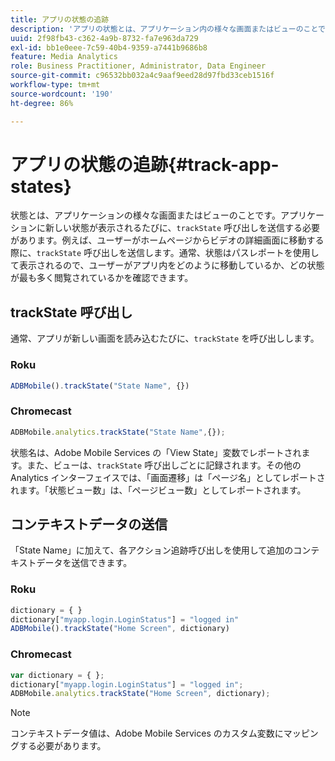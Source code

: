 ```yaml
---
title: アプリの状態の追跡
description: 'アプリの状態とは、アプリケーション内の様々な画面またはビューのことです。 trackState呼び出しを使用して、アプリケーションのアプリの状態を追跡する方法を説明します。 '
uuid: 2f98fb43-c362-4a9b-8732-fa7e963da729
exl-id: bb1e0eee-7c59-40b4-9359-a7441b9686b8
feature: Media Analytics
role: Business Practitioner, Administrator, Data Engineer
source-git-commit: c96532bb032a4c9aaf9eed28d97fbd33ceb1516f
workflow-type: tm+mt
source-wordcount: '190'
ht-degree: 86%

---
```


# アプリの状態の追跡{#track-app-states}

状態とは、アプリケーションの様々な画面またはビューのことです。アプリケーションに新しい状態が表示されるたびに、`trackState` 呼び出しを送信する必要があります。例えば、ユーザーがホームページからビデオの詳細画面に移動する際に、`trackState` 呼び出しを送信します。通常、状態はパスレポートを使用して表示されるので、ユーザーがアプリ内をどのように移動しているか、どの状態が最も多く閲覧されているかを確認できます。

## trackState 呼び出し

通常、アプリが新しい画面を読み込むたびに、`trackState` を呼び出しします。

### Roku

```js
ADBMobile().trackState("State Name", {})
```

### Chromecast

```js
ADBMobile.analytics.trackState("State Name",{});
```

状態名は、Adobe Mobile Services の「View State」変数でレポートされます。また、ビューは、`trackState` 呼び出しごとに記録されます。その他の Analytics インターフェイスでは、「画面遷移」は「ページ名」としてレポートされます。「状態ビュー数」は、「ページビュー数」としてレポートされます。

## コンテキストデータの送信

「State Name」に加えて、各アクション追跡呼び出しを使用して追加のコンテキストデータを送信できます。

### Roku

```js
dictionary = { } 
dictionary["myapp.login.LoginStatus"] = "logged in"  
ADBMobile().trackState("Home Screen", dictionary)
```

### Chromecast

```js
var dictionary = { }; 
dictionary["myapp.login.LoginStatus"] = "logged in"; 
ADBMobile.analytics.trackState("Home Screen", dictionary); 
```

>[!NOTE]
>
>コンテキストデータ値は、Adobe Mobile Services のカスタム変数にマッピングする必要があります。
